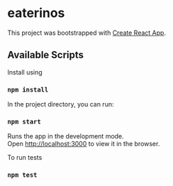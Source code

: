 # eaterinos

This project was bootstrapped with [Create React App](https://github.com/facebook/create-react-app).

## Available Scripts

Install using

### `npm install`

In the project directory, you can run:

### `npm start`

Runs the app in the development mode.<br>
Open [http://localhost:3000](http://localhost:3000) to view it in the browser.

To run tests

### `npm test`


